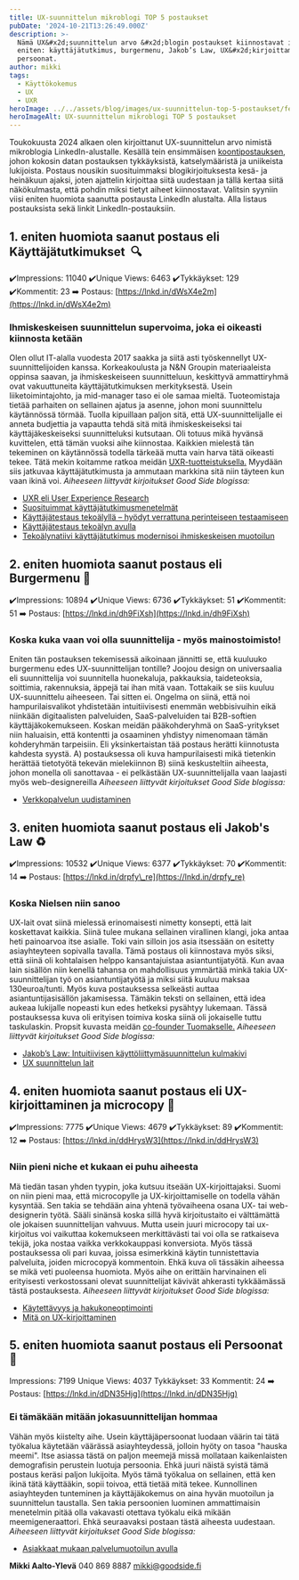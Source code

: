 ```yaml
---
title: UX-suunnittelun mikroblogi TOP 5 postaukset
pubDate: '2024-10-21T13:26:49.000Z'
description: >-
  Nämä UX&#x2d;suunnittelun arvo &#x2d;blogin postaukset kiinnostavat ihmisiä
  eniten: käyttäjätutkimus, burgermenu, Jakob’s Law, UX&#x2d;kirjoittaminen ja
  persoonat.
author: mikki
tags:
  - Käyttökokemus
  - UX
  - UXR
heroImage: ../../assets/blog/images/ux-suunnittelun-top-5-postaukset/featured.webp
heroImageAlt: UX-suunnittelun mikroblogi TOP 5 postaukset
---
```


Toukokuusta 2024 alkaen olen kirjoittanut UX-suunnittelun arvo nimistä mikroblogia LinkedIn-alustalle. Kesällä tein ensimmäisen [koontipostauksen](https://goodside.fi/ux-suunnittelun-arvo/), johon kokosin datan postauksen tykkäyksistä, katselymääristä ja uniikeista lukijoista. Postaus nousikin suosituimmaksi blogikirjoituksesta kesä- ja heinäkuun ajaksi, joten ajattelin kirjoittaa siitä uudestaan ja tällä kertaa siitä näkökulmasta, että pohdin miksi tietyt aiheet kiinnostavat. Valitsin syyniin viisi eniten huomiota saanutta postausta LinkedIn alustalta. Alla listaus postauksista sekä linkit LinkedIn-postauksiin.

## 1\. eniten huomiota saanut postaus eli Käyttäjätutkimukset  🔍

✔️Impressions: 11040 ✔️Unique Views: 6463 ✔️Tykkäykset: 129 ✔️Kommentit: 23 ➡️ Postaus: [https://lnkd.in/dWsX4e2m](https://lnkd.in/dWsX4e2m)

### Ihmiskeskeisen suunnittelun supervoima, joka ei oikeasti kiinnosta ketään

Olen ollut IT-alalla vuodesta 2017 saakka ja siitä asti työskennellyt UX-suunnittelijoiden kanssa. Korkeakoulusta ja N&N Groupin materiaaleista oppinsa saavan, ja ihmiskeskeiseen suunnitteluun, keskittyvä ammattiryhmä ovat vakuuttuneita käyttäjätutkimuksen merkityksestä. Usein liiketoimintajohto, ja mid-manager taso ei ole samaa mieltä. Tuoteomistaja tietää parhaiten on sellainen ajatus ja asenne, johon moni suunnittelu käytännössä törmää. Tuolla kipuillaan paljon sitä, että UX-suunnittelijalle ei anneta budjettia ja vapautta tehdä sitä mitä ihmiskeskeiseksi tai käyttäjäkeskeiseksi suunnitteluksi kutsutaan. Oli totuus mikä hyvänsä kuvittelen, että tämän vuoksi aihe kiinnostaa. Kaikkien mielestä tän tekeminen on käytännössä todella tärkeää mutta vain harva tätä oikeasti tekee. Tätä mekin koitamme ratkoa meidän [UXR-tuotteistuksella.](https://goodside.fi/palvelut/uxr/) Myydään siis jatkuvaa käyttäjätutkimusta ja ammutaan markkina sitä niin täyteen kun vaan ikinä voi. _Aiheeseen liittyvät kirjoitukset Good Side blogissa:_

-   [UXR eli User Experience Research](https://goodside.fi/uxr-eli-user-experience-research/)
-   [Suosituimmat käyttäjätutkimusmenetelmät](https://goodside.fi/suosituimmat-kayttajatutkimusmenetelmat/)
-   [Käyttäjätestaus tekoälyllä – hyödyt verrattuna perinteiseen testaamiseen](https://goodside.fi/kayttajatestaus-tekoalylla-hyodyt-verrattuna-perinteiseen-testaamiseen/)
-   [Käyttäjätestaus tekoälyn avulla](https://goodside.fi/kayttajatestaus-tekoalyn-avulla/)
-   [Tekoälynatiivi käyttäjätutkimus modernisoi ihmiskeskeisen muotoilun](https://goodside.fi/tekoalynatiivi-kayttajatutkimus/)

## 2\. eniten huomiota saanut postaus eli Burgermenu 🍔

✔️Impressions: 10894 ✔️Unique Views: 6736 ✔️Tykkäykset: 51 ✔️Kommentit: 51 ➡️ Postaus: [https://lnkd.in/dh9FiXsh](https://lnkd.in/dh9FiXsh)

### Koska kuka vaan voi olla suunnittelija - myös mainostoimisto!

Eniten tän postauksen tekemisessä aikoinaan jännitti se, että kuuluuko burgermenu edes UX-suunnittelijan tontille? Joojou design on universaalia eli suunnittelija voi suunnitella huonekaluja, pakkauksia, taideteoksia, soittimia, rakennuksia, äppejä tai ihan mitä vaan. Tottakaik se siis kuuluu UX-suunnittelu aiheeseen. Tai sitten ei. Ongelma on siinä, että noi hampurilaisvalikot yhdistetään intuitiivisesti enemmän webbisivuihin eikä niinkään digitaalisten palveluiden, SaaS-palveluiden tai B2B-softien käyttäjäkokemukseen. Koskan meidän pääkohderyhmä on SaaS-yritykset niin haluaisin, että kontentti ja osaaminen yhdistyy nimenomaan tämän kohderyhmän tarpeisiin. Eli yksinkertaistan tää postaus herätti kiinnotusta kahdesta syystä. A) postauksessa oli kuva hampurilaisesti mikä tietenkin herättää tietotyötä tekevän mielekiinnon B) siinä keskusteltiin aiheesta, johon monella oli sanottavaa - ei pelkästään UX-suunnittelijalla vaan laajasti myös web-designereilla _Aiheeseen liittyvät kirjoitukset Good Side blogissa:_

-   [Verkkopalvelun uudistaminen](https://goodside.fi/verkkopalvelun-uudistaminen/)

## 3\. eniten huomiota saanut postaus eli Jakob's Law ♻️

✔️Impressions: 10532 ✔️Unique Views: 6377 ✔️Tykkäykset: 70 ✔️Kommentit: 14 ➡️ Postaus: [https://lnkd.in/drpfy\_re](https://lnkd.in/drpfy_re)

### Koska Nielsen niin sanoo

UX-lait ovat siinä mielessä erinomaisesti nimetty konsepti, että lait koskettavat kaikkia. Siinä tulee mukana sellainen virallinen klangi, joka antaa heti painoarvoa itse asialle. Toki vain silloin jos asia itsessään on esitetty asiayhteyteen sopivalla tavalla. Tämä postaus oli kiinnostava myös siksi, että siinä oli kohtalaisen helppo kansantajuistaa asiantuntijatyötä. Kun avaa lain sisällön niin kenellä tahansa on mahdollisuus ymmärtää minkä takia UX-suunnittelijan työ on asiantuntijatyötä ja miksi siitä kuuluu maksaa 130euroa/tunti. Myös kuva postauksessa selkeästi auttaa asiantuntijasisällön jakamisessa. Tämäkin teksti on sellainen, että idea aukeaa lukijalle nopeasti kun edes hetkeksi pysähtyy lukemaan. Tässä postauksessa kuva oli erityisen toimiva koska siinä oli jokaiselle tuttu taskulaskin. Propsit kuvasta meidän [co-founder Tuomakselle.](https://www.linkedin.com/in/tuomas-kaartoluoma-48658117a/) _Aiheeseen liittyvät kirjoitukset Good Side blogissa:_

-   [Jakob’s Law: Intuitiivisen käyttöliittymäsuunnittelun kulmakivi](https://goodside.fi/jakobs-law-intuitiivisen-kayttoliittymasuunnittelun-kulmakivi/)
-   [UX suunnittelun lait](https://goodside.fi/ux-suunnittelun-lait/)

## 4\. eniten huomiota saanut postaus eli UX-kirjoittaminen ja microcopy 📝

✔️Impressions: 7775 ✔️Unique Views: 4679 ✔️Tykkäykset: 89 ✔️Kommentit: 12 ➡️ Postaus: [https://lnkd.in/ddHrysW3](https://lnkd.in/ddHrysW3)

### Niin pieni niche et kukaan ei puhu aiheesta

Mä tiedän tasan yhden tyypin, joka kutsuu itseään UX-kirjoittajaksi. Suomi on niin pieni maa, että microcopylle ja UX-kirjoittamiselle on todella vähän kysyntää. Sen takia se tehdään aina yhtenä työvaiheena osana UX- tai web-designerin työtä. Sääli sinänsä koska sillä hyvä kirjoitustaito ei välttämättä ole jokaisen suunnittelijan vahvuus. Mutta usein juuri microcopy tai ux-kirjoitus voi vaikuttaa kokemukseen merkittävästi tai voi olla se ratkaiseva tekijä, joka nostaa vaikka verkkokauppasi konversiota. Myös tässä postauksessa oli pari kuvaa, joissa esimerkkinä käytin tunnistettavia palveluita, joiden microcopyä kommentoin. Ehkä kuva oli tässäkin aiheessa se mikä veti puoleensa huomiota. Myös aihe on erittäin harvinainen eli erityisesti verkostossani olevat suunnittelijat kävivät ahkerasti tykkäämässä tästä postauksesta. _Aiheeseen liittyvät kirjoitukset Good Side blogissa:_

-   [Käytettävyys ja hakukoneoptimointi](https://goodside.fi/kaytettavyys-ja-hakukoneoptimointi/)
-   [Mitä on UX-kirjoittaminen](https://goodside.fi/mita-on-ux-kirjoittaminen/)

## 5\. eniten huomiota saanut postaus eli Persoonat 👥

Impressions: 7199 Unique Views: 4037 Tykkäykset: 33 Kommentit: 24 ➡️ Postaus: [https://lnkd.in/dDN35Hjg](https://lnkd.in/dDN35Hjg)

### Ei tämäkään mitään jokasuunnittelijan hommaa

Vähän myös kiistelty aihe. Usein käyttäjäpersoonat luodaan väärin tai tätä työkalua käytetään väärässä asiayhteydessä, jolloin hyöty on tasoa "hauska meemi". Itse asiassa tästä on paljon meemejä missä mollataan kaikenlaisten demografisin perustein luotuja persoonia. Ehkä juuri näistä syistä tämä postaus keräsi paljon lukijoita. Myös tämä työkalua on sellainen, että ken ikinä tätä käyttääkin, sopii toivoa, että tietää mitä tekee. Kunnollinen asiayhteyden tunteminen ja käyttäjäkokemus on aina hyvän muotoilun ja suunnittelun taustalla. Sen takia persoonien luominen ammattimaisin menetelmin pitää olla vakavasti otettava työkalu eikä mikään meemigeneraattori. Ehkä seuraavaksi postaan tästä aiheesta uudestaan. _Aiheeseen liittyvät kirjoitukset Good Side blogissa:_

-   [Asiakkaat mukaan palvelumuotoilun avulla](https://goodside.fi/asiakkaat-mukaan-palvelumuotoilun-avulla/)

**Mikki Aalto-Ylevä** 040 869 8887 mikki@goodside.fi
